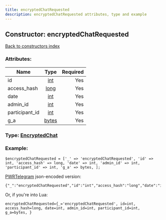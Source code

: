 ```yaml
---
title: encryptedChatRequested
description: encryptedChatRequested attributes, type and example
---
```

## Constructor: encryptedChatRequested  
[Back to constructors index](index.md)



### Attributes:

| Name     |    Type       | Required |
|----------|:-------------:|---------:|
|id|[int](../types/int.md) | Yes|
|access\_hash|[long](../types/long.md) | Yes|
|date|[int](../types/int.md) | Yes|
|admin\_id|[int](../types/int.md) | Yes|
|participant\_id|[int](../types/int.md) | Yes|
|g\_a|[bytes](../types/bytes.md) | Yes|



### Type: [EncryptedChat](../types/EncryptedChat.md)


### Example:

```
$encryptedChatRequested = ['_' => 'encryptedChatRequested', 'id' => int, 'access_hash' => long, 'date' => int, 'admin_id' => int, 'participant_id' => int, 'g_a' => bytes, ];
```  

[PWRTelegram](https://pwrtelegram.xyz) json-encoded version:

```
{"_":"encryptedChatRequested","id":"int","access_hash":"long","date":"int","admin_id":"int","participant_id":"int","g_a":"bytes"}
```


Or, if you're into Lua:  


```
encryptedChatRequested={_='encryptedChatRequested', id=int, access_hash=long, date=int, admin_id=int, participant_id=int, g_a=bytes, }

```


